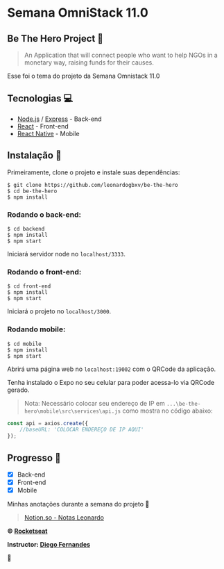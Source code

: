 # Semana OmniStack 11.0

## Be The Hero Project 🦸‍

> An Application that will connect people who want to help NGOs in a monetary way, raising funds for their causes.

Esse foi o tema do projeto da Semana Omnistack 11.0

## Tecnologias 💻
- [Node.js](https://nodejs.org/en/) / [Express](https://expressjs.com/) - Back-end
- [React](https://reactjs.org/) - Front-end
- [React Native](https://reactnative.dev/) - Mobile

## Instalação 🔧
Primeiramente, clone o projeto e instale suas dependências:

```
$ git clone https://github.com/leonardogbxv/be-the-hero
$ cd be-the-hero
$ npm install
```

### Rodando o back-end:

```
$ cd backend
$ npm install
$ npm start
```

Iniciará servidor node no ```localhost/3333```.

### Rodando o front-end:

```
$ cd front-end
$ npm install
$ npm start
```

Iniciará o projeto no ```localhost/3000```.

### Rodando mobile:

```
$ cd mobile
$ npm install
$ npm start
```

Abrirá uma página web no ```localhost:19002``` com o QRCode da aplicação.

Tenha instalado o Expo no seu celular para poder acessa-lo via QRCode gerado.

> Nota: Necessário colocar seu endereço de IP em ```...\be-the-hero\mobile\src\services\api.js``` como mostra no código abaixo:
```javascript
const api = axios.create({
    //baseURL: 'COLOCAR ENDEREÇO DE IP AQUI'
});
```

## Progresso 🎢

- [x] Back-end
- [x] Front-end
- [x] Mobile

Minhas anotações durante a semana do projeto 📃 
> [Notion.so - Notas Leonardo](https://www.notion.so/Semana-Omnistack-11-0-5cf854fa329348b0a7ab59c82550adef)

**&copy; [Rocketseat](https://rocketseat.com.br/)** 

**Instructor: [Diego Fernandes](https://github.com/diego3g)**

🚀
